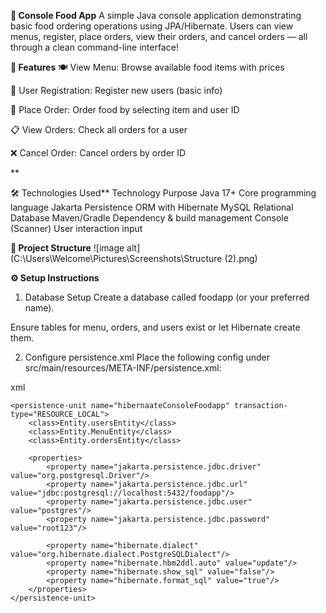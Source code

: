 **🍔 Console Food App**
A simple Java console application demonstrating basic food ordering operations using JPA/Hibernate.
Users can view menus, register, place orders, view their orders, and cancel orders — all through a clean command-line interface!




**🚀 Features**
🍽️ View Menu: Browse available food items with prices

👤 User Registration: Register new users (basic info)

🛒 Place Order: Order food by selecting item and user ID

📋 View Orders: Check all orders for a user

❌ Cancel Order: Cancel orders by order ID


**

🛠️ Technologies Used**
Technology	Purpose
Java 17+	Core programming language
Jakarta Persistence	ORM with Hibernate
MySQL	Relational Database
Maven/Gradle	Dependency & build management
Console (Scanner)	User interaction input




**📁 Project Structure**
![image alt](C:\Users\Welcome\Pictures\Screenshots\Structure (2).png)








**⚙️ Setup Instructions**
1. Database Setup
Create a database called foodapp (or your preferred name).

Ensure tables for menu, orders, and users exist or let Hibernate create them.

2. Configure persistence.xml
Place the following config under src/main/resources/META-INF/persistence.xml:

xml
<?xml version="1.0" encoding="UTF-8"?>
<persistence xmlns="https://jakarta.ee/xml/ns/persistence"
             xmlns:xsi="http://www.w3.org/2001/XMLSchema-instance"
             xsi:schemaLocation="https://jakarta.ee/xml/ns/persistence
                                 https://jakarta.ee/xml/ns/persistence/persistence_3_0.xsd"
             version="3.0">

    <persistence-unit name="hibernaateConsoleFoodapp" transaction-type="RESOURCE_LOCAL">
        <class>Entity.usersEntity</class>
        <class>Entity.MenuEntity</class>
        <class>Entity.ordersEntity</class>

        <properties>
            <property name="jakarta.persistence.jdbc.driver" value="org.postgresql.Driver"/>
            <property name="jakarta.persistence.jdbc.url" value="jdbc:postgresql://localhost:5432/foodapp"/>
            <property name="jakarta.persistence.jdbc.user" value="postgres"/>
            <property name="jakarta.persistence.jdbc.password" value="root123"/>

            <property name="hibernate.dialect" value="org.hibernate.dialect.PostgreSQLDialect"/>
            <property name="hibernate.hbm2ddl.auto" value="update"/>
            <property name="hibernate.show_sql" value="false"/>
            <property name="hibernate.format_sql" value="true"/>
        </properties>
    </persistence-unit>
</persistence>

